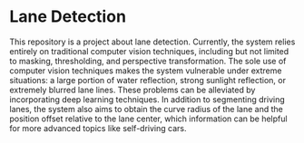 # Lane Detection

This repository is a project about lane detection. Currently, the system relies entirely on traditional
computer vision techniques, including but not limited to masking, thresholding, and perspective transformation. The 
sole use of computer vision techniques makes the system vulnerable under extreme situations: a large portion of water
reflection, strong sunlight reflection, or extremely blurred lane lines. These problems can be alleviated by incorporating
deep learning techniques. In addition to segmenting driving lanes, the system also aims to obtain
the curve radius of the lane and the position offset relative to the lane center, which information 
can be helpful for more advanced topics like self-driving cars.
